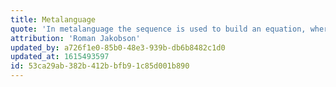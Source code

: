 ```yaml
---
title: Metalanguage
quote: 'In metalanguage the sequence is used to build an equation, whereas in poetry the equation is used to build a sequence.'
attribution: 'Roman Jakobson'
updated_by: a726f1e0-85b0-48e3-939b-db6b8482c1d0
updated_at: 1615493597
id: 53ca29ab-382b-412b-bfb9-1c85d001b890
---
```

